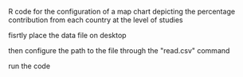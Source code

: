 R code for the configuration of a map chart depicting the percentage contribution from each country at the level of studies

fisrtly place the data file on desktop

then configure the path to the file through the "read.csv" command

run the code
